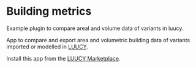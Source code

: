 # Building metrics

Example plugin to compare areal and volume data of variants in luucy.

App to compare and export area and volumetric building data of variants imported or modelled in [LUUCY](https://luucy.ch).

Install this app from the [LUUCY Marketplace](https://app.luucy.ch/marketplace/34).
